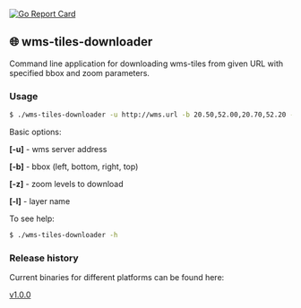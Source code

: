 [![Go Report Card](https://goreportcard.com/badge/github.com/Luqqk/wms-tiles-downloader)](https://goreportcard.com/report/github.com/Luqqk/wms-tiles-downloader)
## 🌐 wms-tiles-downloader

Command line application for downloading wms-tiles from given URL with specified bbox and zoom parameters.

### Usage

```bash
$ ./wms-tiles-downloader -u http://wms.url -b 20.50,52.00,20.70,52.20 -z 9,10,11,12 -l layerName
```
Basic options:

**[-u]** - wms server address

**[-b]** - bbox (left, bottom, right, top)

**[-z]** - zoom levels to download

**[-l]** - layer name

To see help:

```bash
$ ./wms-tiles-downloader -h
```

### Release history

Current binaries for different platforms can be found here:

[v1.0.0](https://github.com/Luqqk/wms-tiles-downloader/releases/tag/v1.0.0)
